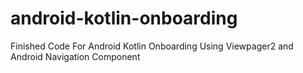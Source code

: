 # android-kotlin-onboarding
Finished Code For Android Kotlin Onboarding Using Viewpager2 and Android Navigation Component
